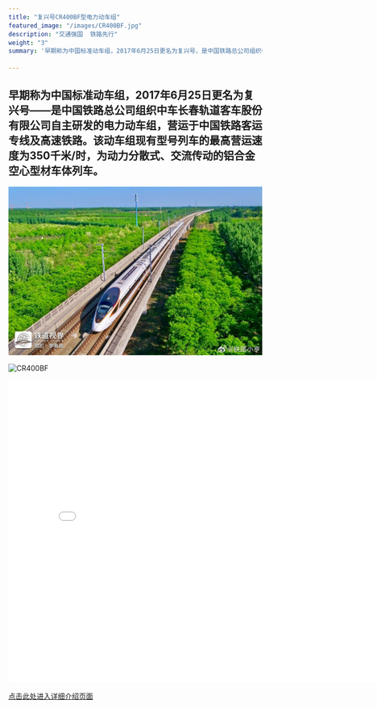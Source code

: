 ```yaml
---
title: "复兴号CR400BF型电力动车组"
featured_image: "/images/CR400BF.jpg"
description: "交通强国  铁路先行"
weight: "3"
summary: '早期称为中国标准动车组，2017年6月25日更名为复兴号，是中国铁路总公司组织中车长春轨道客车股份有限公司自主研发的电力动车组，营运于中国铁路客运专线及高速铁路。该动车组现有型号列车的最高营运速度为350千米/时，为动力分散式、交流传动的铝合金空心型材车体列车。'

---
```


## 早期称为中国标准动车组，2017年6月25日更名为复兴号——是中国铁路总公司组织中车长春轨道客车股份有限公司自主研发的电力动车组，营运于中国铁路客运专线及高速铁路。该动车组现有型号列车的最高营运速度为350千米/时，为动力分散式、交流传动的铝合金空心型材车体列车。

![CR400BF](/images/CR400BF.jpg)

![CR400BF](/images/CR400BF1.jpg)

<iframe src="//player.bilibili.com/player.html?aid=932746889&bvid=BV1dM4y137rE&cid=398069535&p=1" scrolling="no" border="0" frameborder="no" framespacing="0" allowfullscreen="true" width="800px" height="600px"> </iframe>

[点击此处进入详细介绍页面](https://www.china-emu.cn/EMUs/Model/?detail-13032-101-23.html)